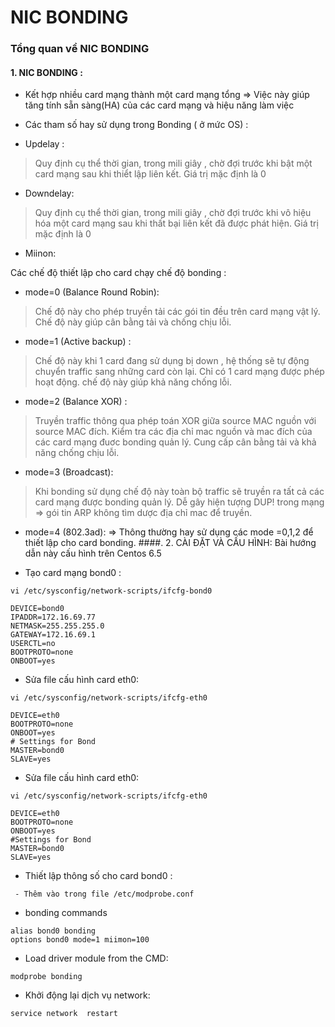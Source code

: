NIC BONDING
===========================================================
### Tổng quan về NIC BONDING

#### 1. NIC BONDING :

- Kết hợp nhiều card mạng thành một card mạng tổng
 => Việc này giúp  tăng tính sẵn sàng(HA) của  các card mạng và hiệu năng làm việc

- Các tham số hay sử dụng trong Bonding ( ở mức OS) :

- Updelay :
 > Quy định cụ thể thời gian, trong mili giây , chờ đợi trước khi bật
   một card mạng  sau khi thiểt lập liên kết.
 > Giá trị mặc định là 0
- Downdelay:
 > Quy định cụ thể thời gian, trong mili giây , chờ đợi trước khi vô hiệu hóa
   một card mạng  sau khi thất bại liên kết đã được phát hiện.
 > Giá trị mặc định là 0

- Miinon:

Các chế độ thiết lập cho  card chạy chế độ bonding :
 
- mode=0 (Balance Round Robin):
 > Chế độ này cho phép truyền tải các gói tin đều trên card mạng vật lý.
 > Chế độ này giúp cân bằng tải và chống chịu lỗi.
- mode=1 (Active backup) : 
 > Chế độ này  khi 1 card đang sử dụng bị down , hệ thống sẽ tự động chuyển traffic sang những card  còn lại.
 > Chỉ có 1 card mạng được phép hoạt động.
 > chế độ này giúp khả năng chống lỗi.
- mode=2 (Balance XOR) :
 > Truyền traffic thông qua  phép toán XOR giữa source MAC nguồn với source MAC đích.
 > Kiểm tra các địa chỉ mac nguồn và mac đích  của các card mạng đuơc bonding quản lý.
 > Cung cấp cân bằng tải và khả năng chống chịu lỗi.

- mode=3 (Broadcast):
 > Khi bonding sử dụng chế độ này toàn bộ traffic sẽ  truyền ra tất cả các card mạng được bonding quản lý.
 > Dễ gây hiện tượng DUP! trong mạng => gói tin ARP không tìm dược địa chỉ mac để truyền.
- mode=4 (802.3ad):
=> Thông thường  hay sử dụng các mode =0,1,2 để  thiết lập cho card bonding.
####. 2. CÀI ĐẶT VÀ CẤU HÌNH:
Bài hướng dẫn này  cấu hình trên Centos 6.5

- Tạo card mạng bond0 :

```
vi /etc/sysconfig/network-scripts/ifcfg-bond0

DEVICE=bond0 
IPADDR=172.16.69.77 
NETMASK=255.255.255.0 
GATEWAY=172.16.69.1 
USERCTL=no 
BOOTPROTO=none 
ONBOOT=yes

```
- Sửa file cấu hình  card eth0:
```
vi /etc/sysconfig/network-scripts/ifcfg-eth0

DEVICE=eth0 
BOOTPROTO=none 
ONBOOT=yes 
# Settings for Bond 
MASTER=bond0 
SLAVE=yes

```
- Sửa file cấu hình  card eth0:
```
vi /etc/sysconfig/network-scripts/ifcfg-eth0

DEVICE=eth0 
BOOTPROTO=none 
ONBOOT=yes 
#Settings for Bond 
MASTER=bond0 
SLAVE=yes

```
- Thiết lập thông số cho card bond0 :
 
```
 - Thêm vào trong file /etc/modprobe.conf

```
- bonding commands
```
alias bond0 bonding 
options bond0 mode=1 miimon=100

```
- Load driver module  from the CMD:
```
modprobe bonding
```
- Khởi động lại dịch vụ network:

```
service network  restart
```
